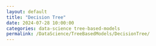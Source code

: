 ```yaml
---
layout: default
title: "Decision Tree"
date: 2024-07-28 10:00:00
categories: data-science tree-based-models
permalink: /DataScience/TreeBasedModels/DecisionTree/
---
```


